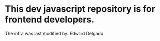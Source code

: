# This dev javascript repository is for frontend developers.
The infra was last modified by: Edward Delgado
